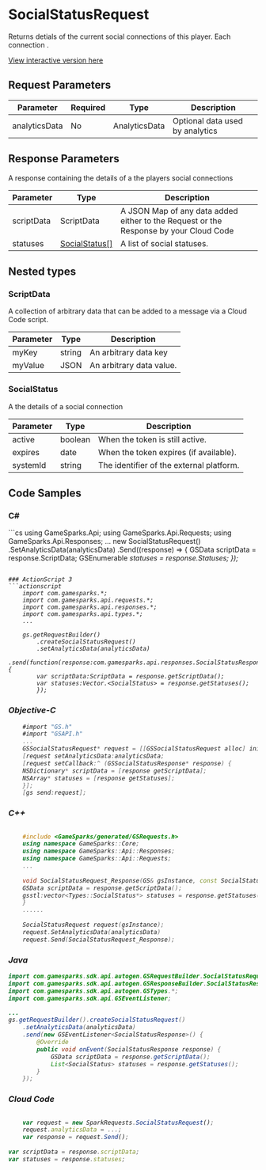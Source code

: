 
# SocialStatusRequest


Returns detials of the current social connections of this player. Each connection .


<a href="https://api.gamesparks.net/#socialstatusrequest" target="_gsapi">View interactive version here</a>

## Request Parameters

Parameter | Required | Type | Description
--------- | -------- | ---- | -----------
analyticsData | No | AnalyticsData | Optional data used by analytics

## Response Parameters


A response containing the details of a the players social connections

Parameter | Type | Description
--------- | ---- | -----------
scriptData | ScriptData | A JSON Map of any data added either to the Request or the Response by your Cloud Code
statuses | [SocialStatus[]](#socialstatus) | A list of social statuses.

## Nested types

### ScriptData

A collection of arbitrary data that can be added to a message via a Cloud Code script.

Parameter | Type | Description
--------- | ---- | -----------
myKey | string | An arbitrary data key
myValue | JSON | An arbitrary data value.

### SocialStatus

A the details of a social connection

Parameter | Type | Description
--------- | ---- | -----------
active | boolean | When the token is still active.
expires | date | When the token expires (if available).
systemId | string | The identifier of the external platform.


## Code Samples

<h3>C#</h3>
```cs
	using GameSparks.Api;
	using GameSparks.Api.Requests;
	using GameSparks.Api.Responses;
	...
	new SocialStatusRequest()
		.SetAnalyticsData(analyticsData)
		.Send((response) => {
		GSData scriptData = response.ScriptData; 
		GSEnumerable<var> statuses = response.Statuses; 
		});

```

### ActionScript 3
```actionscript
	import com.gamesparks.*;
	import com.gamesparks.api.requests.*;
	import com.gamesparks.api.responses.*;
	import com.gamesparks.api.types.*;
	...
	
	gs.getRequestBuilder()
	    .createSocialStatusRequest()
		.setAnalyticsData(analyticsData)
		.send(function(response:com.gamesparks.api.responses.SocialStatusResponse):void {
		var scriptData:ScriptData = response.getScriptData(); 
		var statuses:Vector.<SocialStatus> = response.getStatuses(); 
		});

```

### Objective-C
```objectivec
	#import "GS.h"
	#import "GSAPI.h"
	...
	GSSocialStatusRequest* request = [[GSSocialStatusRequest alloc] init];
	[request setAnalyticsData:analyticsData;
	[request setCallback:^ (GSSocialStatusResponse* response) {
	NSDictionary* scriptData = [response getScriptData]; 
	NSArray* statuses = [response getStatuses]; 
	}];
	[gs send:request];

```

### C++
```cpp

	#include <GameSparks/generated/GSRequests.h>
	using namespace GameSparks::Core;
	using namespace GameSparks::Api::Responses;
	using namespace GameSparks::Api::Requests;
	...
	
	void SocialStatusRequest_Response(GS& gsInstance, const SocialStatusResponse& response) {
	GSData scriptData = response.getScriptData(); 
	gsstl:vector<Types::SocialStatus*> statuses = response.getStatuses(); 
	}
	......
	
	SocialStatusRequest request(gsInstance);
	request.SetAnalyticsData(analyticsData)
	request.Send(SocialStatusRequest_Response);
```

### Java
```java
import com.gamesparks.sdk.api.autogen.GSRequestBuilder.SocialStatusRequest;
import com.gamesparks.sdk.api.autogen.GSResponseBuilder.SocialStatusResponse;
import com.gamesparks.sdk.api.autogen.GSTypes.*;
import com.gamesparks.sdk.api.GSEventListener;

...
gs.getRequestBuilder().createSocialStatusRequest()
	.setAnalyticsData(analyticsData)
	.send(new GSEventListener<SocialStatusResponse>() {
		@Override
		public void onEvent(SocialStatusResponse response) {
			GSData scriptData = response.getScriptData(); 
			List<SocialStatus> statuses = response.getStatuses(); 
		}
	});

```

### Cloud Code
```javascript

	var request = new SparkRequests.SocialStatusRequest();
	request.analyticsData = ...;
	var response = request.Send();
	
var scriptData = response.scriptData; 
var statuses = response.statuses; 
```


